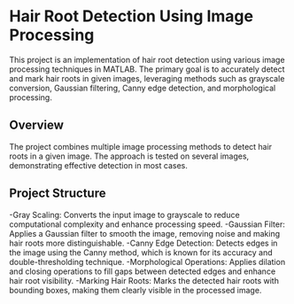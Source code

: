 # Hair Root Detection Using Image Processing
This project is an implementation of hair root detection using various image processing techniques in MATLAB. The primary goal is to accurately detect and mark hair roots in given images, leveraging methods such as grayscale conversion, Gaussian filtering, Canny edge detection, and morphological processing.

## Overview
The project combines multiple image processing methods to detect hair roots in a given image. The approach is tested on several images, demonstrating effective detection in most cases.

## Project Structure
-Gray Scaling: Converts the input image to grayscale to reduce computational complexity and enhance processing speed.
-Gaussian Filter: Applies a Gaussian filter to smooth the image, removing noise and making hair roots more distinguishable.
-Canny Edge Detection: Detects edges in the image using the Canny method, which is known for its accuracy and double-thresholding technique.
-Morphological Operations: Applies dilation and closing operations to fill gaps between detected edges and enhance hair root visibility.
-Marking Hair Roots: Marks the detected hair roots with bounding boxes, making them clearly visible in the processed image.
